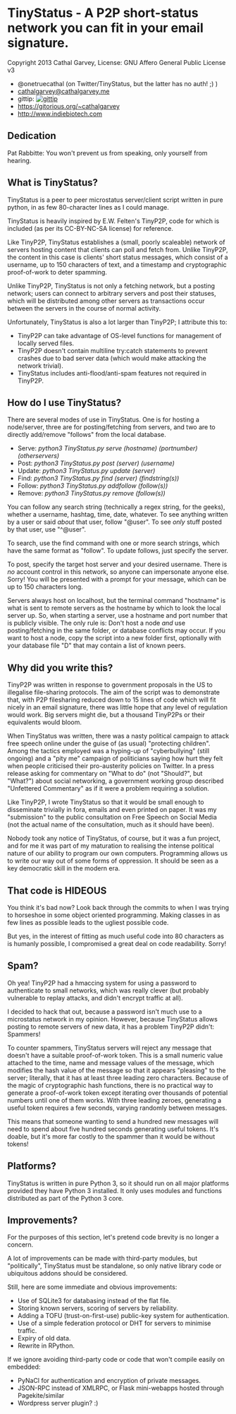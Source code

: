 # TinyStatus - A P2P short-status network you can fit in your email signature.
Copyright 2013 Cathal Garvey, License: GNU Affero General Public License v3

* @onetruecathal (on Twitter/TinyStatus, but the latter has no auth! ;) )
* cathalgarvey@cathalgarvey.me
* gittip: [![gittip](https://img.shields.io/gittip/onetruecathal.svg)](https://www.gittip.com/onetruecathal/)
* https://gitorious.org/~cathalgarvey
* http://www.indiebiotech.com

## Dedication
Pat Rabbitte: You won't prevent us from speaking, only yourself from hearing.

## What is TinyStatus?
TinyStatus is a peer to peer microstatus server/client script written in pure
python, in as few 80-character lines as I could manage.

TinyStatus is heavily inspired by E.W. Felten's TinyP2P, code for which is
included (as per its CC-BY-NC-SA license) for reference.

Like TinyP2P, TinyStatus establishes a (small, poorly scaleable) network of
servers hosting content that clients can poll and fetch from. Unlike TinyP2P,
the content in this case is clients' short status messages, which consist of a
username, up to 150 characters of text, and a timestamp and cryptographic
proof-of-work to deter spamming.

Unlike TinyP2P, TinyStatus is not only a fetching network, but a posting
network; users can connect to arbitrary servers and post their statuses, which
will be distributed among other servers as transactions occur between the
servers in the course of normal activity.

Unfortunately, TinyStatus is also a lot larger than TinyP2P; I attribute this to:
* TinyP2P can take advantage of OS-level functions for management of
  locally served files.
* TinyP2P doesn't contain multiline try:catch statements to prevent crashes due
  to bad server data (which would make attacking the network trivial).
* TinyStatus includes anti-flood/anti-spam features not required in TinyP2P.

## How do I use TinyStatus?
There are several modes of use in TinyStatus. One is for hosting a node/server,
three are for posting/fetching from servers, and two are to directly add/remove
"follows" from the local database.

* Serve:  _python3 TinyStatus.py serve (hostname) (portnumber) (otherservers)_
* Post:   _python3 TinyStatus.py post (server) (username)_
* Update: _python3 TinyStatus.py update (server)_
* Find:   _python3 TinyStatus.py find (server) (findstring(s))_
* Follow: _python3 TinyStatus.py addfollow (follow(s))_
* Remove: _python3 TinyStatus.py remove (follow(s))_

You can follow any search string (technically a regex string, for the geeks),
whether a username, hashtag, time, date, whatever. To see anything written by a
user or said *about* that user, follow "@user". To see *only* stuff posted by that
user, use "^@user".

To search, use the find command with one or more search strings, which have the
same format as "follow". To update follows, just specify the server.

To post, specify the target host server and your desired username. There is *no*
account control in this network, so anyone can impersonate anyone else. Sorry!
You will be presented with a prompt for your message, which can be up to 150
characters long.

Servers always host on localhost, but the terminal command "hostname" is what is
sent to remote servers as the hostname by which to look the local server up. So,
when starting a server, use a hostname and port number that is publicly visible.
The only rule is: Don't host a node *and* use posting/fetching in the same
folder, or database conflicts may occur. If you want to host a node, copy the
script into a new folder first, optionally with your database file "D" that may
contain a list of known peers.

## Why did you write this?
TinyP2P was written in response to government proposals in the US to illegalise
file-sharing protocols. The aim of the script was to demonstrate that, with P2P
filesharing reduced down to 15 lines of code which will fit nicely in an email
signature, there was little hope that any level of regulation would work. Big
servers might die, but a thousand TinyP2Ps or their equivalents would bloom.

When TinyStatus was written, there was a nasty political campaign to attack free
speech online under the guise of (as usual) "protecting children". Among the
tactics employed was a hyping-up of "cyberbullying" (still ongoing) and a
"pity me" campaign of politicians saying how hurt they felt when people criticised
their pro-austerity policies on Twitter. In a press release asking for commentary 
on "What to do" (not "Should?", but "What?") about social networking, a government
working group described "Unfettered Commentary" as if it were a problem requiring
a solution.

Like TinyP2P, I wrote TinyStatus so that it would be small enough to disseminate
trivially in fora, emails and even printed on paper. It was my "submission"
to the public consultation on Free Speech on Social Media (not the actual name
of the consultation, much as it should have been).

Nobody took any notice of TinyStatus, of course, but it was a fun project, and
for me it was part of my maturation to realising the intense political nature
of our ability to program our own computers. Programming allows us to write our way
out of some forms of oppression. It should be seen as a key democratic skill in
the modern era.

## That code is HIDEOUS
You think it's bad now? Look back through the commits to when I was trying to
horseshoe in some object oriented programming. Making classes in as few lines as
possible leads to the ugliest possible code.

But yes, in the interest of fitting as much useful code into 80 characters as is
humanly possible, I compromised a great deal on code readability. Sorry!

## Spam?
Oh yea! TinyP2P had a hmaccing system for using a password to authenticate to
small networks, which was really clever (but probably vulnerable to replay
attacks, and didn't encrypt traffic at all).

I decided to hack that out, because a password isn't much use to a microstatus
network in my opinion. However, because TinyStatus allows posting to remote
servers of new data, it has a problem TinyP2P didn't: Spammers!

To counter spammers, TinyStatus servers will reject any message that doesn't
have a suitable proof-of-work token. This is a small numeric value attached to
the time, name and message values of the message, which modifies the hash value
of the message so that it appears "pleasing" to the server; literally, that it
has at least three leading zero characters. Because of the magic of
cryptographic hash functions, there is no practical way to generate a
proof-of-work token except iterating over thousands of potential numbers until
one of them works. With three leading zeroes, generating a useful token requires
a few seconds, varying randomly between messages.

This means that someone wanting to send a hundred new messages will need to
spend about five hundred seconds generating useful tokens. It's doable, but it's
more far costly to the spammer than it would be without tokens!

## Platforms?
TinyStatus is written in pure Python 3, so it should run on all major platforms
provided they have Python 3 installed. It only uses modules and functions
distributed as part of the Python 3 core.

## Improvements?
For the purposes of this section, let's pretend code brevity is no longer a concern.

A lot of improvements can be made with third-party modules, but "politically",
TinyStatus must be standalone, so only native library code or ubiquitous addons
should be considered.

Still, here are some immediate and obvious improvements:

* Use of SQLite3 for databasing instead of the flat file.
* Storing known servers, scoring of servers by reliability.
* Adding a TOFU (trust-on-first-use) public-key system for authentication.
* Use of a simple federation protocol or DHT for servers to minimise traffic.
* Expiry of old data.
* Rewrite in RPython.

If we ignore avoiding third-party code or code that won't compile easily on embedded:

* PyNaCl for authentication and encryption of private messages.
* JSON-RPC instead of XMLRPC, or Flask mini-webapps hosted through Pagekite/similar
* Wordpress server plugin? :)
